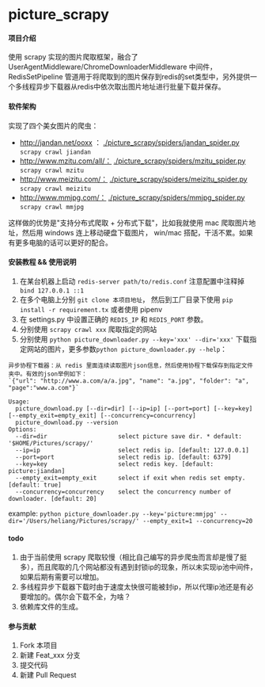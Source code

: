 # picture_scrapy

#### 项目介绍
使用 scrapy 实现的图片爬取框架，融合了 UserAgentMiddleware/ChromeDownloaderMiddleware 中间件，RedisSetPipeline 管道用于将爬取到的图片保存到redis的set类型中，另外提供一个多线程异步下载器从redis中依次取出图片地址进行批量下载并保存。

#### 软件架构

实现了四个美女图片的爬虫：
+ http://jandan.net/ooxx ： [./picture_scrapy/spiders/jandan_spider.py](./picture_scrapy/spiders/jandan_spider.py)  `scrapy crawl jiandan`
+ http://www.mzitu.com/all/： [./picture_scrapy/spiders/mzitu_spider.py](./picture_scrapy/spiders/mzitu_spider.py)  `scrapy crawl mzitu`
+ http://www.meizitu.com/： [./picture_scrapy/spiders/meizitu_spider.py](./picture_scrapy/spiders/meizitu_spider.py)  `scrapy crawl meizitu`
+ http://www.mmjpg.com/： [./picture_scrapy/spiders/mmjpg_spider.py](./picture_scrapy/spiders/mmjpg_spider.py) `scrapy crawl mmjpg`

这样做的优势是"支持分布式爬取 + 分布式下载"，比如我就使用 mac 爬取图片地址，然后用 windows 连上移动硬盘下载图片， win/mac 搭配，干活不累。如果有更多电脑的话可以更好的配合。



#### 安装教程 && 使用说明

1. 在某台机器上启动 `redis-server path/to/redis.conf` 注意配置中注释掉 `bind 127.0.0.1 ::1`
2. 在多个电脑上分别 `git clone 本项目地址`， 然后到工厂目录下使用 `pip install -r requirement.tx` 或者使用 pipenv
3. 在 settings.py 中设置正确的 `REDIS_IP` 和 `REDIS_PORT` 参数。
4. 分别使用 `scrapy crawl xxx` 爬取指定的网站
5. 分别使用 `python picture_downloader.py --key='xxx' --dir='xxx'` 下载指定网站的图片，更多参数`python picture_downloader.py --help`：
```
异步协程下载器：从 redis 里面连续读取图片json信息，然后使用协程下载保存到指定文件夹中。有效的json举例如下：
`{"url": "http://www.a.com/a/a.jpg", "name": "a.jpg", "folder": "a", "page":"www.a.com"}`

Usage:
  picture_download.py [--dir=dir] [--ip=ip] [--port=port] [--key=key] [--empty_exit=empty_exit] [--concurrency=concurrency]
  picture_download.py --version
Options:
  --dir=dir                    select picture save dir. * default: '$HOME/Pictures/scrapy/'
  --ip=ip                      select redis ip. [default: 127.0.0.1]
  --port=port                  select redis ip. [default: 6379]
  --key=key                    select redis key. [default: picture:jiandan]
  --empty_exit=empty_exit      select if exit when redis set empty. [default: true]
  --concurrency=concurrency    select the concurrency number of downloader. [default: 20]
```
example: `python picture_downloader.py --key='picture:mmjpg' --dir='/Users/heliang/Pictures/scrapy/' --empty_exit=1 --concurrency=20`

#### todo

1. 由于当前使用 scrapy 爬取较慢（相比自己编写的异步爬虫而言却是慢了挺多），而且爬取的几个网站都没有遇到封锁ip的现象，所以未实现ip池中间件，如果后期有需要可以增加。
2. 多线程异步下载器下载时由于速度太快很可能被封ip，所以代理ip池还是有必要增加的。偶尔会下载不全，为啥？
3. 依赖库文件的生成。


#### 参与贡献

1. Fork 本项目
2. 新建 Feat_xxx 分支
3. 提交代码
4. 新建 Pull Request
